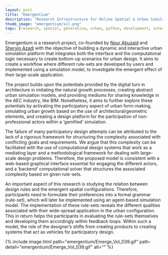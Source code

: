 ```yaml
---
layout: post
title: "Emergentium"
description: "Research Infrastructure for Online Spatial & Urban Simulations"
thumb_image: "emergentium/sil.png"
tags: [research, spatial, generative, urban, python, development, interfaces]
---
```


Emergentium is a research project, co-founded by [Nour Abuzaid](https://indd.adobe.com/view/33e5a7fb-7ba8-49f1-9109-91e317d48728) and [Shervin Azadi](https://shervinazadi.com/) with the objective of building a dynamic and interactive urban simulation platform that integrates both the interface and the computational logic necessary to create bottom-up scenarios for urban design. It aims to create a workflow where different rule-sets are developed by users and implemented using a simulation model, to investigate the emergent effect of their large-scale application.

The project builds upon the potentials provided by the digital turn in architecture in imitating the natural growth processes, creating abstract urban simulation models, and providing mediums for sharing knowledge in the AEC industry, like BIM. Nonetheless, it aims to further explore these potentials by activating the participatory aspect of urban form-making, simulating urban growth based on the use of architectural/geometric elements, and creating a design platform for the participation of non-professional actors within a ‘gamified’ simulation.

The failure of many participatory design attempts can be attributed to the lack of a rigorous framework for structuring the complexity associated with conflicting goals and requirements. We argue that this complexity can be facilitated with the use of computational design systems that work as a mediating layer and a methodological framework for dealing with large-scale design problems. Therefore, the proposed model is consistent with a web-based graphical interface essential for engaging the different actors, and a ‘backend’ computational solver that structures the associated complexity based on given rule-sets.

An important aspect of this research is studying the relation between design rules and the emergent spatial configurations. Therefore, participants need to formulate their preferences into a formal grammar (rule-set), which will later be implemented using an agent-based simulation model. The implementation of these rule-sets reveals the different qualities associated with their wide-spread application in the urban configuration. This in return helps the participants in evaluating the rule-sets themselves and developing them accordingly within feedback loops. Within such a model, the role of the designer’s shifts from creating products to creating systems that act as vehicles for participatory design.

{% include image.html path="emergentium/Emerge_Vol_039.gif"
                      path-detail="emergentium/Emerge_Vol_039.gif"
                      alt="" %}
